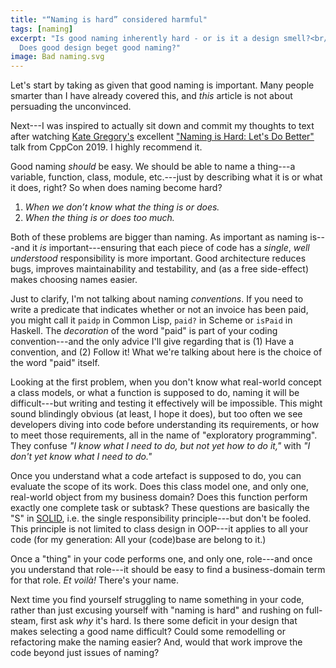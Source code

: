 ```yaml
---
title: "“Naming is hard” considered harmful"
tags: [naming]
excerpt: "Is good naming inherently hard - or is it a design smell?<br/>
  Does good design beget good naming?"
image: Bad naming.svg
---
```


Let's start by taking as given that good naming is important. Many
people smarter than I have already covered this, and *this* article is
not about persuading the unconvinced.

Next---I was inspired to actually sit down and commit my thoughts to
text after watching [Kate
Gregory's](http://www.gregcons.com/kateblog/) excellent ["Naming is
Hard: Let's Do Better"](https://www.youtube.com/watch?v=MBRoCdtZOYg
"Kate Gregory at CppCon 2019") talk from CppCon 2019. I highly
recommend it.

Good naming *should* be easy. We should be able to name a thing---a
variable, function, class, module, etc.---just by describing what it
is or what it does, right? So when does naming become hard?
1. *When we don’t know what the thing is or does.*
2. *When the thing is or does too much.*

Both of these problems are bigger than naming. As important as naming
is---and it *is* important---ensuring that each piece of code has
a *single*, *well understood* responsibility is more important. Good
architecture reduces bugs, improves maintainability and testability,
and (as a free side-effect) makes choosing names easier.

Just to clarify, I'm not talking about naming *conventions*. If you
need to write a predicate that indicates whether or not an invoice has
been paid, you might call it `paidp` in Common Lisp, `paid?` in Scheme
or `isPaid` in Haskell. The *decoration* of the word "paid" is part of
your coding convention---and the only advice I'll give regarding
that is (1) Have a convention, and (2) Follow it! What we're talking
about here is the choice of the word "paid" itself.

Looking at the first problem, when you don't know what real-world
concept a class models, or what a function is supposed to do, naming
it will be difficult---but writing and testing it effectively will
be impossible. This might sound blindingly obvious (at least, I hope
it does), but too often we see developers diving into code before
understanding its requirements, or how to meet those requirements, all
in the name of "exploratory programming". They confuse *"I know what I
need to do, but not yet how to do it,"* with *"I don't yet know what I
need to do."*

Once you understand what a code artefact is supposed to do, you can
evaluate the scope of its work. Does this class model one, and only
one, real-world object from my business domain? Does this function
perform exactly one complete task or subtask? These questions are
basically the "S" in [SOLID](https://en.wikipedia.org/wiki/SOLID
"Definition of SOLID on Wikipedia"), i.e. the single responsibility
principle---but don't be fooled. This principle is not limited to
class design in OOP---it applies to all your code (for my
generation: All your (code)base are belong to it.)

Once a "thing" in your code performs one, and only one, role---and
once you understand that role---it should be easy to find a
business-domain term for that role. *Et voilà!* There's your name.

<takeaway>Next time you find yourself struggling to name something in
your code, rather than just excusing yourself with "naming is hard"
and rushing on full-steam, first ask *why* it's hard. Is there some
deficit in your design that makes selecting a good name difficult?
Could some remodelling or refactoring make the naming easier? And,
would that work improve the code beyond just issues of naming?
</takeaway>

<!-- [^1]: Kate Gregory (she/her) \| <a class="twitter-handle" href="https://twitter.com/gregcons">@gregcons</a> \| [www.gregcons.com/kateblog/](http://www.gregcons.com/kateblog/) -->

